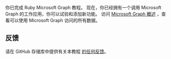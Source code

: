 <!-- markdownlint-disable MD002 MD041 -->

你已完成 Ruby Microsoft Graph 教程。 现在，你已经拥有一个调用 Microsoft Graph 的工作应用，你可以试验和添加新功能。 访问 [Microsoft Graph 概述](/graph/overview) ，查看可以使用 Microsoft Graph 访问的所有数据。

## <a name="feedback"></a>反馈

请在 GitHub 存储库中提供有关本教程 [的任何反馈](https://github.com/microsoftgraph/msgraph-training-rubyrailsapp)。
